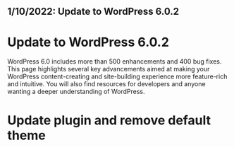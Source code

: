 ## 1/10/2022: Update to WordPress 6.0.2

# Update to WordPress 6.0.2
WordPress 6.0 includes more than 500 enhancements and 400 bug fixes. This page highlights several key advancements aimed at making your WordPress content-creating and site-building experience more feature-rich and intuitive. You will also find resources for developers and anyone wanting a deeper understanding of WordPress.

# Update plugin and remove default theme
